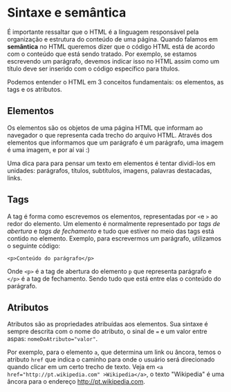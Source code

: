# Sintaxe e semântica

É importante ressaltar que o HTML é a linguagem responsável pela organização e estrutura do conteúdo de uma página. Quando falamos em **semântica** no HTML queremos dizer que o código HTML está de acordo com o conteúdo que está sendo tratado. Por exemplo, se estamos escrevendo um parágrafo, devemos indicar isso no HTML assim como um título deve ser inserido com o código específico para títulos.

Podemos entender o HTML em 3 conceitos fundamentais: os elementos, as tags e os atributos.

## Elementos

Os elementos são os objetos de uma página HTML que informam ao navegador o que representa cada trecho do arquivo HTML. Através dos elementos que informamos que um parágrafo é um parágrafo, uma imagem é uma imagem, e por aí vai :)

Uma dica para para pensar um texto em elementos é tentar dividi-los em unidades: parágrafos, títulos, subtítulos, imagens, palavras destacadas, links.


## Tags
A tag é forma como escrevemos os elementos, representadas por `<`e `>` ao redor do elemento. Um elemento é normalmente representado por *tags de abertura* e *tags de fechamento* e tudo que estiver no meio das tags está contido no elemento. Exemplo, para escrevermos um parágrafo, utilizamos o seguinte código:
```
<p>Conteúdo do parágrafo</p>
```

Onde `<p>` é a tag de abertura do elemento `p` que representa parágrafo e `</p>` é a tag de fechamento. Sendo tudo que está entre elas o conteúdo do parágrafo.

## Atributos

Atributos são as propriedades atribuídas aos elementos. Sua sintaxe é sempre descrita com o nome do atributo, o sinal de `=` e um valor entre aspas: `nomeDoAtributo="valor"`.

Por exemplo, para o elemento `a`, que determina um link ou âncora, temos o atributo `href` que indica o caminho para onde o usuário será direcionado quando clicar em um certo trecho de texto. Veja em `<a href="http://pt.wikipedia.com" >Wikipedia</a>`, o texto "Wikipedia" é uma âncora para o endereço http://pt.wikipedia.com.
